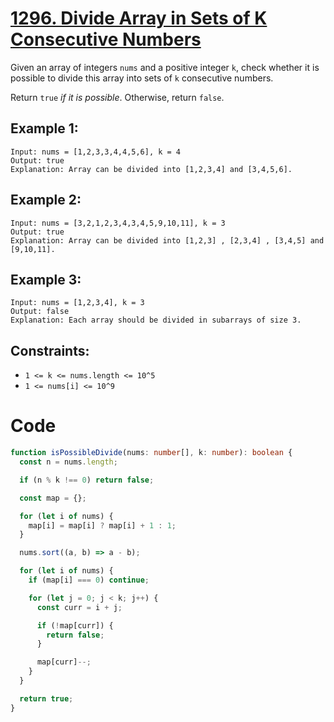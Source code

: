 # [1296. Divide Array in Sets of K Consecutive Numbers](https://leetcode.com/problems/divide-array-in-sets-of-k-consecutive-numbers/description/)

Given an array of integers `nums` and a positive integer `k`, check whether it is possible to divide this array into sets of `k` consecutive numbers.

Return `true` _if it is possible_. Otherwise, return `false`.

## Example 1:

```
Input: nums = [1,2,3,3,4,4,5,6], k = 4
Output: true
Explanation: Array can be divided into [1,2,3,4] and [3,4,5,6].
```

## Example 2:

```
Input: nums = [3,2,1,2,3,4,3,4,5,9,10,11], k = 3
Output: true
Explanation: Array can be divided into [1,2,3] , [2,3,4] , [3,4,5] and [9,10,11].
```

## Example 3:

```
Input: nums = [1,2,3,4], k = 3
Output: false
Explanation: Each array should be divided in subarrays of size 3.
```

## Constraints:

- `1 <= k <= nums.length <= 10^5`
- `1 <= nums[i] <= 10^9`

# Code

```ts
function isPossibleDivide(nums: number[], k: number): boolean {
  const n = nums.length;

  if (n % k !== 0) return false;

  const map = {};

  for (let i of nums) {
    map[i] = map[i] ? map[i] + 1 : 1;
  }

  nums.sort((a, b) => a - b);

  for (let i of nums) {
    if (map[i] === 0) continue;

    for (let j = 0; j < k; j++) {
      const curr = i + j;

      if (!map[curr]) {
        return false;
      }

      map[curr]--;
    }
  }

  return true;
}
```
